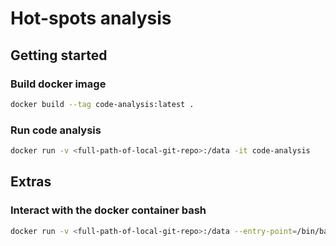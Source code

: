 Hot-spots analysis
=================

Getting started
---------------
### Build docker image
```bash
docker build --tag code-analysis:latest .
```

### Run code analysis
```bash
docker run -v <full-path-of-local-git-repo>:/data -it code-analysis
```

Extras
------

### Interact with the docker container bash
```bash
docker run -v <full-path-of-local-git-repo>:/data --entry-point=/bin/bash -it code-analysis
```